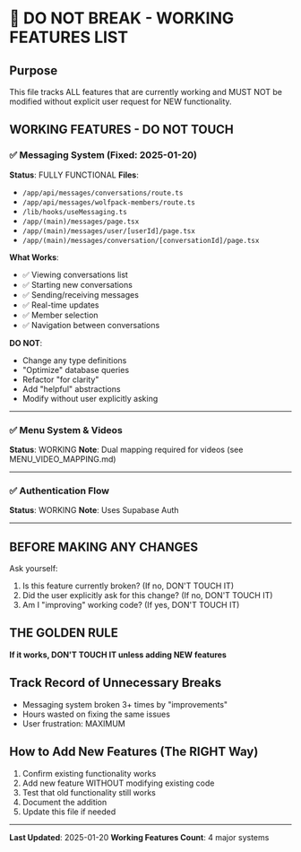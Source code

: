 # 🛑 DO NOT BREAK - WORKING FEATURES LIST

## Purpose
This file tracks ALL features that are currently working and MUST NOT be modified without explicit user request for NEW functionality.

## WORKING FEATURES - DO NOT TOUCH

### ✅ Messaging System (Fixed: 2025-01-20)
**Status**: FULLY FUNCTIONAL
**Files**: 
- `/app/api/messages/conversations/route.ts`
- `/app/api/messages/wolfpack-members/route.ts`
- `/lib/hooks/useMessaging.ts`
- `/app/(main)/messages/page.tsx`
- `/app/(main)/messages/user/[userId]/page.tsx`
- `/app/(main)/messages/conversation/[conversationId]/page.tsx`

**What Works**:
- ✅ Viewing conversations list
- ✅ Starting new conversations
- ✅ Sending/receiving messages
- ✅ Real-time updates
- ✅ Member selection
- ✅ Navigation between conversations

**DO NOT**:
- Change any type definitions
- "Optimize" database queries  
- Refactor "for clarity"
- Add "helpful" abstractions
- Modify without user explicitly asking

---

### ✅ Menu System & Videos
**Status**: WORKING
**Note**: Dual mapping required for videos (see MENU_VIDEO_MAPPING.md)

---

### ✅ Authentication Flow
**Status**: WORKING
**Note**: Uses Supabase Auth

---

## BEFORE MAKING ANY CHANGES

Ask yourself:
1. Is this feature currently broken? (If no, DON'T TOUCH IT)
2. Did the user explicitly ask for this change? (If no, DON'T TOUCH IT)
3. Am I "improving" working code? (If yes, DON'T TOUCH IT)

## THE GOLDEN RULE

**If it works, DON'T TOUCH IT unless adding NEW features**

## Track Record of Unnecessary Breaks
- Messaging system broken 3+ times by "improvements"
- Hours wasted on fixing the same issues
- User frustration: MAXIMUM

## How to Add New Features (The RIGHT Way)
1. Confirm existing functionality works
2. Add new feature WITHOUT modifying existing code
3. Test that old functionality still works
4. Document the addition
5. Update this file if needed

---
**Last Updated**: 2025-01-20
**Working Features Count**: 4 major systems